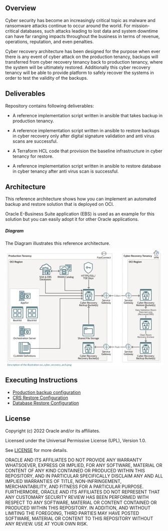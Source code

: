 ## Overview

Cyber security has become an increasingly critical topic as malware and ransomware attacks continue to occur around the world. For mission-critical databases, such attacks leading to lost data and system downtime can have far ranging impacts throughout the business in terms of revenue, operations, reputation, and even penalties.

Cyber recovery architecture has been designed for the purpose when ever there is any event of cyber attack on the  production tenancy, backups will transferred from cyber recovery tenancy back to production tenancy, where the system will be ultimately restored. Additionally this cyber recovery tenancy will be able to provide platform to safely recover the systems in order to test the validity of the backups.



## Deliverables

Repository contains following deliverables:

- A reference implementation script written in ansible that takes backup in production tenancy.

-  A reference implementation script written in ansible to restore backups in cyber recovery only after digital signature validation and anti virus scans are successful. 

- A Terraform HCL code that provision the baseline infrastructure in cyber tenancy for restore.

- A reference implementation script written in ansible to restore database in cyber tenancy after anti virus scan is successful.

## Architecture

This reference architecture shows how you can implement an automated backup and restore solution that is deployed on OCI.

Oracle E-Business Suite application (EBS) is used as an example for this solution but you can easily adopt it for other Oracle applications.

##### Diagram

The Diagram illustrates this reference architecture.

![cyber_recovery_ref_arch](images/cyber_recovery_ref_arch.png)

## Executing Instructions

- [Production backup configuration](prodbackup.md)
- [CRS Restore Configuration](crsrestore.md)
- [Database Restore Configuration](dbrestore.md)



## License
Copyright (c) 2022 Oracle and/or its affiliates.

Licensed under the Universal Permissive License (UPL), Version 1.0.

See [LICENSE](LICENSE) for more details.

ORACLE AND ITS AFFILIATES DO NOT PROVIDE ANY WARRANTY WHATSOEVER, EXPRESS OR IMPLIED, FOR ANY SOFTWARE, MATERIAL OR CONTENT OF ANY KIND CONTAINED OR PRODUCED WITHIN THIS REPOSITORY, AND IN PARTICULAR SPECIFICALLY DISCLAIM ANY AND ALL IMPLIED WARRANTIES OF TITLE, NON-INFRINGEMENT, MERCHANTABILITY, AND FITNESS FOR A PARTICULAR PURPOSE.  FURTHERMORE, ORACLE AND ITS AFFILIATES DO NOT REPRESENT THAT ANY CUSTOMARY SECURITY REVIEW HAS BEEN PERFORMED WITH RESPECT TO ANY SOFTWARE, MATERIAL OR CONTENT CONTAINED OR PRODUCED WITHIN THIS REPOSITORY. IN ADDITION, AND WITHOUT LIMITING THE FOREGOING, THIRD PARTIES MAY HAVE POSTED SOFTWARE, MATERIAL OR CONTENT TO THIS REPOSITORY WITHOUT ANY REVIEW. USE AT YOUR OWN RISK. 
